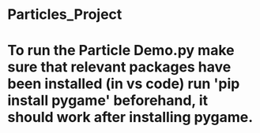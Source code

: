 # Particles_Project

# To run the Particle Demo.py make sure that relevant packages have been installed (in vs code) run 'pip install pygame' beforehand, it should work after installing pygame.

